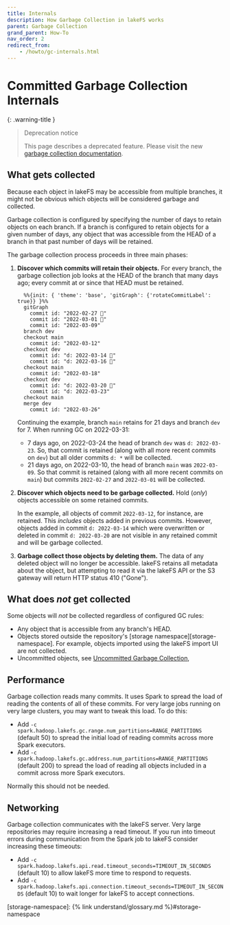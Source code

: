 ```yaml
---
title: Internals
description: How Garbage Collection in lakeFS works
parent: Garbage Collection
grand_parent: How-To
nav_order: 2
redirect_from: 
    - /howto/gc-internals.html
---
```


# Committed Garbage Collection Internals

{: .warning-title }
> Deprecation notice
>
> This page describes a deprecated feature. Please visit the new [garbage collection documentation](./index.html).


## What gets collected

Because each object in lakeFS may be accessible from multiple branches, it
might not be obvious which objects will be considered garbage and collected.

Garbage collection is configured by specifying the number of days to retain
objects on each branch. If a branch is configured to retain objects for a
given number of days, any object that was accessible from the HEAD of a
branch in that past number of days will be retained.

The garbage collection process proceeds in three main phases:

1. **Discover which commits will retain their objects.**  For every branch,
  the garbage collection job looks at the HEAD of the branch that many days
  ago; every commit at or since that HEAD must be retained.

    ```mermaid
      %%{init: { 'theme': 'base', 'gitGraph': {'rotateCommitLabel': true}} }%%
      gitGraph
        commit id: "2022-02-27 🚮"
        commit id: "2022-03-01 🚮"
        commit id: "2022-03-09"
      branch dev
      checkout main
        commit id: "2022-03-12"
      checkout dev
        commit id: "d: 2022-03-14 🚮"
        commit id: "d: 2022-03-16 🚮"
      checkout main
        commit id: "2022-03-18"
      checkout dev
        commit id: "d: 2022-03-20 🚮"
        commit id: "d: 2022-03-23"
      checkout main
      merge dev
        commit id: "2022-03-26"
    ```

    Continuing the example, branch `main` retains for 21 days and branch `dev`
    for 7. When running GC on 2022-03-31:

    - 7 days ago, on 2022-03-24 the head of branch `dev` was `d:
      2022-03-23`. So, that commit is retained (along with all more recent
      commits on `dev`) but all older commits `d: *` will be collected.
    - 21 days ago, on 2022-03-10, the head of branch `main` was
      `2022-03-09`. So that commit is retained (along with all more recent
      commits on `main`) but commits `2022-02-27` and `2022-03-01` will be
      collected.

1. **Discover which objects need to be garbage collected.** Hold (_only_)
  objects accessible on some retained commits.

    In the example, all objects of commit `2022-03-12`, for instance, are
    retained. This _includes_ objects added in previous commits. However,
    objects added in commit `d: 2022-03-14` which were overwritten or
    deleted in commit `d: 2022-03-20` are not visible in any retained commit
    and will be garbage collected.

1. **Garbage collect those objects by deleting them.** The data of any
  deleted object will no longer be accessible. lakeFS retains all metadata
  about the object, but attempting to read it via the lakeFS API or the S3
  gateway will return HTTP status 410 ("Gone").

## What does _not_ get collected

Some objects will _not_ be collected regardless of configured GC rules:
* Any object that is accessible from any branch's HEAD.
* Objects stored outside the repository's [storage namespace][storage-namespace].
  For example, objects imported using the lakeFS import UI are not collected.
* Uncommitted objects, see [Uncommitted Garbage Collection](./uncommitted.html),

## Performance

Garbage collection reads many commits.  It uses Spark to spread the load of
reading the contents of all of these commits.  For very large jobs running
on very large clusters, you may want to tweak this load.  To do this:

* Add `-c spark.hadoop.lakefs.gc.range.num_partitions=RANGE_PARTITIONS`
  (default 50) to spread the initial load of reading commits across more
  Spark executors.
* Add `-c spark.hadoop.lakefs.gc.address.num_partitions=RANGE_PARTITIONS`
  (default 200) to spread the load of reading all objects included in a
  commit across more Spark executors.

Normally this should not be needed.

## Networking

Garbage collection communicates with the lakeFS server.  Very large
repositories may require increasing a read timeout.  If you run into timeout errors during communication from the Spark job to lakeFS consider increasing these timeouts:

* Add `-c spark.hadoop.lakefs.api.read.timeout_seconds=TIMEOUT_IN_SECONDS`
  (default 10) to allow lakeFS more time to respond to requests.
* Add `-c
  spark.hadoop.lakefs.api.connection.timeout_seconds=TIMEOUT_IN_SECONDS`
  (default 10) to wait longer for lakeFS to accept connections.

[storage-namespace]:  {% link understand/glossary.md %}#storage-namespace
